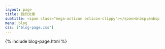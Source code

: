 ```yaml
---
layout: page
title: 我的文章
subtitle: <span class="mega-octicon octicon-clippy"></span>&nbsp;&nbsp; 积累身边的点点滴滴
menu: blog
css: ['blog-page.css']
---
```

{% include blog-page.html %}